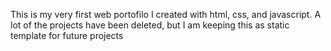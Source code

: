 This is my very first web portofilo I created with html, css, and javascript. A lot of the projects have been deleted, but I am keeping this as static template for future projects
